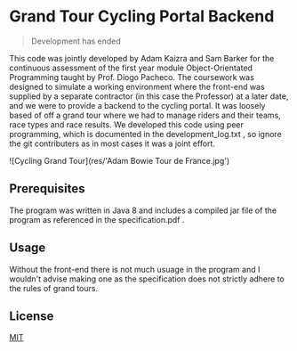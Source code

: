# Grand Tour Cycling Portal Backend

> Development has ended

This code was jointly developed by Adam Kaizra and Sam Barker for the continuous assessment of the first year module Object-Orientated Programming taught by Prof. Diogo Pacheco. The coursework was designed to simulate a working environment where the front-end was supplied by a separate contractor (in this case the Professor) at a later date, and we were to provide a backend to the cycling portal. It was loosely based of off a grand tour where we had to manage riders and their teams, race types and race results. We developed this code using peer programming, which is documented in the development_log.txt , so ignore the git contributers as in most cases it was a joint effort.

![Cycling Grand Tour](res/'Adam Bowie Tour de France.jpg')

## Prerequisites

The program was written in Java 8 and includes a compiled jar file of the program as referenced in the specification.pdf .

## Usage

Without the front-end there is not much usuage in the program and I wouldn't advise making one as the specification does not strictly adhere to the rules of grand tours.

## License

[MIT](https://choosealicense.com/licenses/mit/)